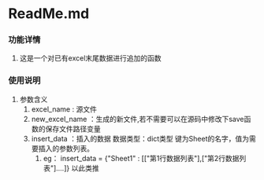 # ReadMe.md
### 功能详情

1. 这是一个对已有excel末尾数据进行追加的函数

### 使用说明

1. 参数含义
   1. excel_name : 源文件
   2. new_excel_name ：生成的新文件,若不需要可以在源码中修改下save函数的保存文件路径变量
   3. insert_data   ：插入的数据 数据类型：dict类型  键为Sheet的名字，值为需要插入的参数列表。
      1. eg：    insert_data = {"Sheet1" : [["第1行数据列表"],["第2行数据列表"]....]} 以此类推